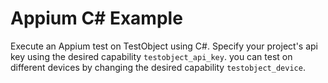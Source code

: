 ﻿# Appium C# Example

Execute an Appium test on TestObject using C#. Specify your project's api key using the desired capability `testobject_api_key`. you can test on different devices by changing the desired capability `testobject_device`.